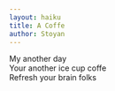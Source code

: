 ```yaml
---
layout: haiku
title: A Coffe
author: Stoyan
---
```

My another day <br>
Your another ice cup coffe <br>
Refresh your brain folks <br>
